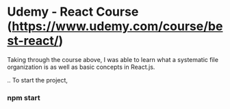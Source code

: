 # Udemy - React Course (https://www.udemy.com/course/best-react/)

Taking through the course above, I was able to learn what a systematic file organization is as well as basic concepts in React.js.


..
To start the project,

### npm start
